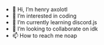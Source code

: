 - 👋 Hi, I’m henry axolotl
- 👀 I’m interested in coding
- 🌱 I’m currently learning discord.js
- 💞️ I’m looking to collaborate on idk
- 📫 How to reach me noap

<!---
Henryaxolotlthepro/Henryaxolotlthepro is a ✨ special ✨ repository because its `README.md` (this file) appears on your GitHub profile.
You can click the Preview link to take a look at your changes.
--->
